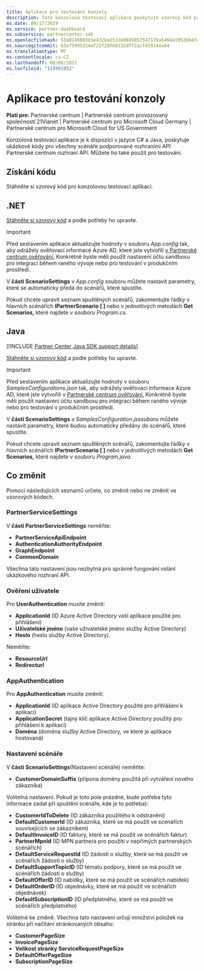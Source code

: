 ```yaml
---
title: Aplikace pro testování konzoly
description: Tato konzolová testovací aplikace poskytuje vzorový kód pro všechny scénáře podporované Partnerské centrum API. Můžete ho také použít pro testování.
ms.date: 09/17/2019
ms.service: partner-dashboard
ms.subservice: partnercenter-sdk
ms.openlocfilehash: 53a014608303e432be251de0845857547170a5464a1952bb4fde9ff7beb8ae95
ms.sourcegitcommit: 63ef5995314ef22f29768132dff2acf45914ea84
ms.translationtype: MT
ms.contentlocale: cs-CZ
ms.lasthandoff: 08/06/2021
ms.locfileid: "115991952"
---
```

# <a name="console-test-app"></a>Aplikace pro testování konzoly

**Platí pro**: Partnerské centrum | Partnerské centrum provozovaný společností 21Vianet | Partnerské centrum pro Microsoft Cloud Germany | Partnerské centrum pro Microsoft Cloud for US Government

Konzolová testovací aplikace je k dispozici v jazyce C# a Java, poskytuje ukázkové kódy pro všechny scénáře podporované rozhraními API Partnerské centrum rozhraní API. Můžete ho také použít pro testování.

## <a name="get-the-code"></a>Získání kódu

Stáhněte si vzorový kód pro konzolovou testovací aplikaci.

## <a name="net"></a>.NET

[Stáhněte si vzorový kód](https://go.microsoft.com/fwlink/p/?LinkId=746682) a podle potřeby ho upravte.

> [!IMPORTANT]
> Před sestavením aplikace aktualizujte hodnoty v souboru *App.config* tak, aby odrážely ověřovací informace Azure AD, které jste vytvořili [v Partnerské centrum ověřování.](partner-center-authentication.md) Konkrétně byste měli použít nastavení účtu sandboxu pro integraci během raného vývoje nebo pro testování v produkčním prostředí.

V **části ScenarioSettings** v *App.config* souboru můžete nastavit parametry, které se automaticky předá do scénářů, které spustíte.

Pokud chcete upravit seznam spuštěných scénářů, zakomentujte řádky v hlavních scénářích **IPartnerScenario \[ \]** nebo v jednotlivých metodách **Get Scenarios,** které najdete v *souboru Program.cs.*

## <a name="java"></a>Java

[!INCLUDE [Partner Center Java SDK support details](../includes/java-sdk-support.md)]

[Stáhněte si vzorový kód](https://go.microsoft.com/fwlink/p/?LinkId=2026887) a podle potřeby ho upravte.

> [!IMPORTANT]
> Před sestavením aplikace aktualizujte hodnoty v souboru *SamplesConfigurations.json* tak, aby odrážely ověřovací informace Azure AD, které jste vytvořili v [Partnerské centrum ověřování.](partner-center-authentication.md) Konkrétně byste měli použít nastavení účtu sandboxu pro integraci během raného vývoje nebo pro testování v produkčním prostředí.

V **části ScenarioSettings** v *SamplesConfiguration.jssouboru* můžete nastavit parametry, které budou automaticky předány do scénářů, které spustíte.

Pokud chcete upravit seznam spuštěných scénářů, zakomentujte řádky v hlavních scénářích **IPartnerScenario \[ \]** nebo v jednotlivých metodách **Get Scenarios,** které najdete v souboru *Program.java.*

## <a name="what-to-change"></a>Co změnit

Pomocí následujících seznamů určete, co změnit nebo ne změnit ve vzorových kódech.

### <a name="partnerservicesettings"></a>PartnerServiceSettings

V **části PartnerServiceSettings** neměňte:

- **PartnerServiceApiEndpoint**
- **AuthenticationAuthorityEndpoint**
- **GraphEndpoint**
- **CommonDomain**

Všechna tato nastavení jsou nezbytná pro správné fungování volání ukázkového rozhraní API.

### <a name="userauthentication"></a>Ověření uživatele

Pro **UserAuthentication** musíte změnit:

- **ApplicationId** (ID Azure Active Directory vaší aplikace použité pro přihlášení)
- **Uživatelské jméno** (vaše uživatelské jméno služby Active Directory)
- **Heslo** (heslo služby Active Directory).

Neměňte:

- **ResourceUrl**
- **Redirecturl**

### <a name="appauthentication"></a>AppAuthentication

Pro **AppAuthentication** musíte změnit:

- **ApplicationId** (ID aplikace Active Directory použité pro přihlášení k aplikaci)
- **ApplicationSecret** (tajný klíč aplikace Active Directory použitý pro přihlášení k aplikaci)
- **Doména** (doména služby Active Directory, ve které je aplikace hostovaná)

### <a name="scenariosettings"></a>Nastavení scénáře

V **části ScenarioSettings**(Nastavení scénáře) neměňte:

- **CustomerDomainSuffix** (přípona domény použitá při vytváření nového zákazníka)

Volitelná nastavení. Pokud je toto pole prázdné, bude potřeba tyto informace zadat při spuštění scénáře, kde je to potřeba):

- **CustomerIdToDelete** (ID zákazníka použitého k odstranění)
- **DefaultCustomerId** (ID zákazníka, které se má použít ve scénářích souvisejících se zákazníkem)
- **DefaultInvoiceID** (ID faktury, které se má použít ve scénářích faktur)
- **PartnerMpnId** (ID MPN partnera pro použití v nepřímých partnerských scénářích)
- **DefaultServiceRequestId** (ID žádosti o služby, které se má použít ve scénářích žádostí o služby)
- **DefaultSupportTopicID** (ID tématu podpory, které se má použít ve scénářích žádostí o služby)
- **DefaultOfferID** (ID nabídky, které se má použít ve scénářích nabídek)
- **DefaultOrderID** (ID objednávky, které se má použít ve scénářích objednávek)
- **DefaultSubscriptionID** (ID předplatného, které se má použít ve scénářích předplatného)

Volitelné ke změně. Všechna tato nastavení určují množství položek na stránku při načítání stránkovaných obsahu:

- **CustomerPageSize**
- **InvoicePageSize**
- **Velikost stránky ServiceRequestPageSize**
- **DefaultOfferPageSize**
- **SubscriptionPageSize**
